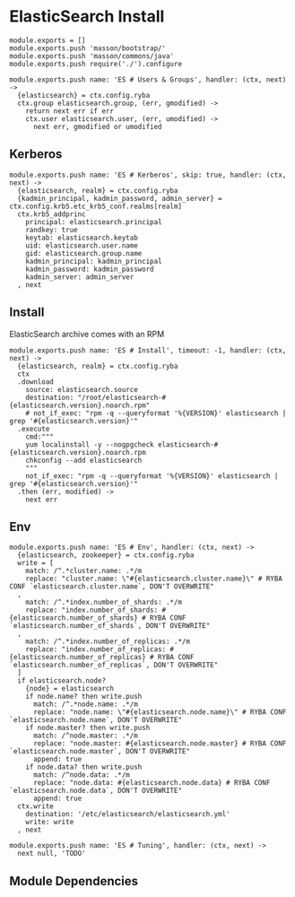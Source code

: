 
# ElasticSearch Install

    module.exports = []
    module.exports.push 'masson/bootstrap/'
    module.exports.push 'masson/commons/java'
    module.exports.push require('./').configure

    module.exports.push name: 'ES # Users & Groups', handler: (ctx, next) ->
      {elasticsearch} = ctx.config.ryba
      ctx.group elasticsearch.group, (err, gmodified) ->
        return next err if err
        ctx.user elasticsearch.user, (err, umodified) ->
          next err, gmodified or umodified

## Kerberos

    module.exports.push name: 'ES # Kerberos', skip: true, handler: (ctx, next) ->
      {elasticsearch, realm} = ctx.config.ryba
      {kadmin_principal, kadmin_password, admin_server} = ctx.config.krb5.etc_krb5_conf.realms[realm]
      ctx.krb5_addprinc
        principal: elasticsearch.principal
        randkey: true
        keytab: elasticsearch.keytab
        uid: elasticsearch.user.name
        gid: elasticsearch.group.name
        kadmin_principal: kadmin_principal
        kadmin_password: kadmin_password
        kadmin_server: admin_server
      , next

## Install

ElasticSearch archive comes with an RPM

    module.exports.push name: 'ES # Install', timeout: -1, handler: (ctx, next) ->
      {elasticsearch, realm} = ctx.config.ryba
      ctx
      .download
        source: elasticsearch.source
        destination: "/root/elasticsearch-#{elasticsearch.version}.noarch.rpm"
        # not_if_exec: "rpm -q --queryformat '%{VERSION}' elasticsearch | grep '#{elasticsearch.version}'"
      .execute
        cmd:"""
        yum localinstall -y --nogpgcheck elasticsearch-#{elasticsearch.version}.noarch.rpm
        chkconfig --add elasticsearch
        """
        not_if_exec: "rpm -q --queryformat '%{VERSION}' elasticsearch | grep '#{elasticsearch.version}'"
      .then (err, modified) ->
        next err

## Env

    module.exports.push name: 'ES # Env', handler: (ctx, next) ->
      {elasticsearch, zookeeper} = ctx.config.ryba
      write = [
        match: /^.*cluster.name: .*/m
        replace: "cluster.name: \"#{elasticsearch.cluster.name}\" # RYBA CONF `elasticsearch.cluster.name`, DON'T OVERWRITE"
      ,
        match: /^.*index.number_of_shards: .*/m
        replace: "index.number_of_shards: #{elasticsearch.number_of_shards} # RYBA CONF `elasticsearch.number_of_shards`, DON'T OVERWRITE"
      ,
        match: /^.*index.number_of_replicas: .*/m
        replace: "index.number_of_replicas: #{elasticsearch.number_of_replicas} # RYBA CONF `elasticsearch.number_of_replicas`, DON'T OVERWRITE"
      ]
      if elasticsearch.node?
        {node} = elasticsearch
        if node.name? then write.push
          match: /^.*node.name: .*/m
          replace: "node.name: \"#{elasticsearch.node.name}\" # RYBA CONF `elasticsearch.node.name`, DON'T OVERWRITE"
        if node.master? then write.push
          match: /^node.master: .*/m
          replace: "node.master: #{elasticsearch.node.master} # RYBA CONF `elasticsearch.node.master`, DON'T OVERWRITE"
          append: true
        if node.data? then write.push
          match: /^node.data: .*/m
          replace: "node.data: #{elasticsearch.node.data} # RYBA CONF `elasticsearch.node.data`, DON'T OVERWRITE"
          append: true
      ctx.write
        destination: '/etc/elasticsearch/elasticsearch.yml'
        write: write
      , next

    module.exports.push name: 'ES # Tuning', handler: (ctx, next) ->
      next null, 'TODO'

## Module Dependencies
